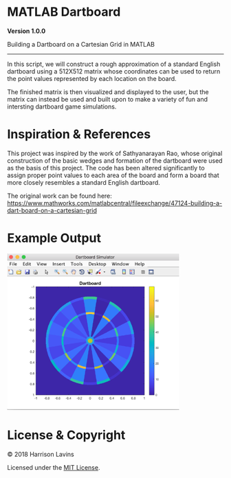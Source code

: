 # MATLAB Dartboard

**Version 1.0.0**

Building a Dartboard on a Cartesian Grid in MATLAB

---

In this script, we will construct a rough approximation of a standard
English dartboard using a 512X512 matrix whose coordinates can be used to
return the point values represented by each location on the board.

The finished matrix is then visualized and displayed to the user, but the matrix can instead be used
and built upon to make a variety of fun and intersting dartboard game simulations.

# Inspiration & References

This project was inspired by the work of Sathyanarayan Rao, whose original construction of the basic wedges
and formation of the dartboard were used as the basis of this project. The code has been altered significantly to 
assign proper point values to each area of the board and form a board that more closely resembles a standard English dartboard.

The original work can be found here: https://www.mathworks.com/matlabcentral/fileexchange/47124-building-a-dart-board-on-a-cartesian-grid

# Example Output

<img src="dartboard_output.png" width="400">

# License & Copyright

© 2018 Harrison Lavins

Licensed under the [MIT License](LICENSE).



